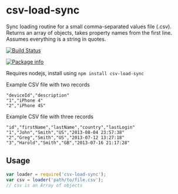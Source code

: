 # csv-load-sync

Sync loading routine for a small comma-separated values file (.csv). Returns an array of objects, takes property names from
the first line. Assumes everything is a string in quotes.

[![Build Status](https://travis-ci.org/bahmutov/csv-load-sync.png)](https://travis-ci.org/bahmutov/csv-load-sync)

[![Package info](https://nodei.co/npm/csv-load-sync.png?downloads=true)](https://nodei.co/npm/csv-load-sync.png?downloads=true)

Requires nodejs, install using `npm install csv-load-sync`

Example CSV file with two records

    "deviceId","description"
    "1","iPhone 4"
    "2","iPhone 4S"

Example CSV file with three records

    "id","firstName","lastName","country","lastLogin"
    "1","John","Smith","US","2013-08-04 23:57:38"
    "2","Greg","Smith","US","2013-07-12 13:27:18"
    "3","Harold","Smith","GB","2013-07-16 21:17:28"

## Usage

```javascript
var loader = require('csv-load-sync');
var csv = loader('path/to/file.csv');
// csv is an Array of objects
```